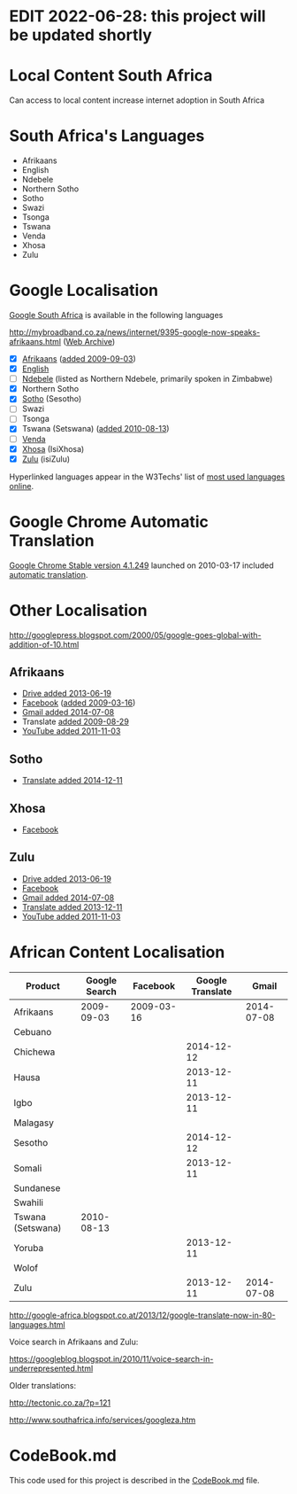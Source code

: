 # EDIT 2022-06-28: this project will be updated shortly

# Local Content South Africa
Can access to local content increase internet adoption in South Africa

# South Africa's Languages

 - Afrikaans
 - English
 - Ndebele
 - Northern Sotho
 - Sotho
 - Swazi
 - Tsonga
 - Tswana
 - Venda
 - Xhosa
 - Zulu

# Google Localisation

[Google South Africa](http://www.google.co.za) is available in the following languages

http://mybroadband.co.za/news/internet/9395-google-now-speaks-afrikaans.html ([Web Archive](https://web.archive.org/web/20220629185131/https://mybroadband.co.za/news/internet/9395-google-now-speaks-afrikaans.html))

 - [x] [Afrikaans](http://w3techs.com/technologies/details/cl-af-/all/all) ([added 2009-09-03](http://google-africa.blogspot.com/2009/09/google-translate-now-available-for.html))
 - [x] [English](http://w3techs.com/technologies/details/cl-en-/all/all)
 - [ ] [Ndebele](http://w3techs.com/technologies/details/cl-nd-/all/all) (listed as Northern Ndebele, primarily spoken in Zimbabwe)
 - [x] Northern Sotho
 - [x] [Sotho](http://w3techs.com/technologies/details/cl-st-/all/all) (Sesotho)
 - [ ] Swazi
 - [ ] Tsonga
 - [x] Tswana (Setswana) ([added 2010-08-13](http://otlogetswe.com/2010/08/13/setswana-google-here/))
 - [ ] [Venda](http://w3techs.com/technologies/details/cl-ve-/all/all)
 - [x] [Xhosa](http://w3techs.com/technologies/details/cl-xh-/all/all) (IsiXhosa)
 - [x] [Zulu](http://w3techs.com/technologies/details/cl-zu-/all/all) (isiZulu)
 
Hyperlinked languages appear in the W3Techs' list of [most used languages online](http://w3techs.com/technologies/overview/content_language/all).

# Google Chrome Automatic Translation

[Google Chrome Stable version 4.1.249](http://googlechromereleases.blogspot.com/2010/03/stable-channel-update.html) launched on 2010-03-17 included [automatic translation](https://googleblog.blogspot.com/2010/03/brabhsalai-greasain-ilteangach-or.html).


# Other Localisation 

http://googlepress.blogspot.com/2000/05/google-goes-global-with-addition-of-10.html

## Afrikaans
 
 - [Drive added 2013-06-19](http://google-africa.blogspot.com/2013/06/drive-docs-sheets-and-slides-now-in.html)
 - [Facebook](https://www.facebook.com/translations/FacebookLocales.xml) ([added 2009-03-16](http://mg.co.za/article/2009-03-16-facebook-goes-vleisboek))
 - [Gmail added 2014-07-08](http://google-africa.blogspot.com/2014/07/thirteen-new-languages-for-gmail.html)
 - Translate [added 2009-08-29](https://en.wikipedia.org/wiki/Google_Translate#Supported_languages)
 - [YouTube added 2011-11-03](http://google-africa.blogspot.com/2011/11/youtube-now-speaks-isizulu-and.html)
 
## Sotho

 - [Translate added 2014-12-11](http://googletranslate.blogspot.ch/2014/12/google-translate-10-more-languages-with.html)

## Xhosa

 - [Facebook](https://www.facebook.com/translations/FacebookLocales.xml)

## Zulu

 - [Drive added 2013-06-19](http://google-africa.blogspot.com/2013/06/drive-docs-sheets-and-slides-now-in.html)
 - [Facebook](https://www.facebook.com/translations/FacebookLocales.xml)
 - [Gmail added 2014-07-08](http://google-africa.blogspot.com/2014/07/thirteen-new-languages-for-gmail.html)
 - [Translate added 2013-12-11](http://google-africa.blogspot.com/2013/12/google-translate-now-in-80-languages.html)
 - [YouTube added 2011-11-03](http://google-africa.blogspot.com/2011/11/youtube-now-speaks-isizulu-and.html)


# African Content Localisation

| Product           | Google Search | Facebook   | Google Translate | Gmail      |
|-------------------|---------------|------------|------------------|------------|
| Afrikaans         | 2009-09-03    | 2009-03-16 |                  | 2014-07-08 |
| Cebuano           |               |            |                  |            |
| Chichewa          |               |            | 2014-12-12       |            |
| Hausa             |               |            | 2013-12-11       |            |
| Igbo              |               |            | 2013-12-11       |            |
| Malagasy          |               |            |                  |            |
| Sesotho           |               |            | 2014-12-12       |            |
| Somali            |               |            | 2013-12-11       |            |
| Sundanese         |               |            |                  |            |
| Swahili           |               |            |                  |            |
| Tswana (Setswana) | 2010-08-13    |            |                  |            |
| Yoruba            |               |            | 2013-12-11       |            |
| Wolof             |               |            |                  |            |
| Zulu              |               |            | 2013-12-11       | 2014-07-08 |

http://google-africa.blogspot.co.at/2013/12/google-translate-now-in-80-languages.html

Voice search in Afrikaans and Zulu:

https://googleblog.blogspot.in/2010/11/voice-search-in-underrepresented.html 

Older translations:

http://tectonic.co.za/?p=121

http://www.southafrica.info/services/googleza.htm


# CodeBook.md

This code used for this project is described in the [CodeBook.md](/CodeBook.md) file.
